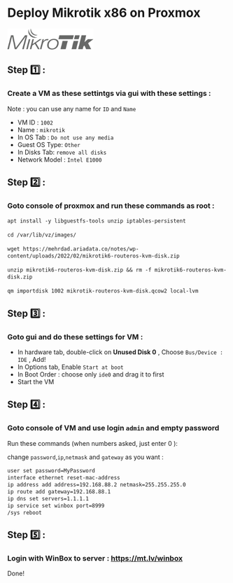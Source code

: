 # Deploy Mikrotik x86 on Proxmox
<img src="https://raw.githubusercontent.com/ariadata/proxmox-templates-helpers/main/static/icons/mikrotik-2.png" alt="Mikrotik on Proxmox" height="48" />

## Step 1️⃣ :
### Create a VM as these settintgs via gui with these settings :
Note : you can use any name for `ID` and `Name`

- VM ID : `1002`
- Name : `mikrotik`
- In OS Tab : `Do not use any media`
- Guest OS Type: `Other`
- In Disks Tab:  `remove all disks`
- Network Model : `Intel E1000`

## Step 2️⃣ : 
### Goto console of proxmox and run these commands as root :
```
apt install -y libguestfs-tools unzip iptables-persistent

cd /var/lib/vz/images/

wget https://mehrdad.ariadata.co/notes/wp-content/uploads/2022/02/mikrotik6-routeros-kvm-disk.zip

unzip mikrotik6-routeros-kvm-disk.zip && rm -f mikrotik6-routeros-kvm-disk.zip

qm importdisk 1002 mikrotik-routeros-kvm-disk.qcow2 local-lvm
```

## Step 3️⃣ :
### Goto gui and do these settings for VM :
- In hardware tab, double-click on **Unused Disk 0** , Choose `Bus/Device : IDE` , Add!
- In Options tab, Enable `Start at boot`
- In Boot Order : choose only `ide0` and drag it to first 
- Start the VM

## Step 4️⃣ :
### Goto console of VM and use login `admin` and empty password
Run these commands (when numbers asked, just enter 0 ):

change `password`,`ip`,`netmask` and `gateway` as you want :
```
user set password=MyPassword
interface ethernet reset-mac-address
ip address add address=192.168.88.2 netmask=255.255.255.0
ip route add gateway=192.168.88.1
ip dns set servers=1.1.1.1
ip service set winbox port=8999
/sys reboot
```

## Step 5️⃣ :
### Login with WinBox to server : https://mt.lv/winbox

Done!
